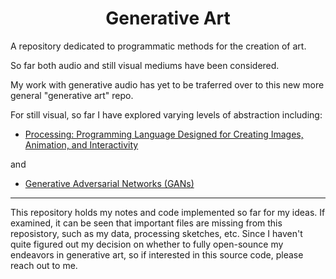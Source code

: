 <h1 align='center'>Generative Art</h1>

A repository dedicated to programmatic methods for the creation of art. 

So far both audio and still visual mediums have been considered. 

My work with generative audio has yet to be traferred over to this new more general "generative art" repo. 

For still visual, so far I have explored varying levels of abstraction including: 

- [Processing: Programming Language Designed for Creating Images, Animation, and Interactivity](https://github.com/wyattowalsh/generative-art/tree/main/processing)

and 

- [Generative Adversarial Networks (GANs)](https://github.com/wyattowalsh/generative-art/tree/main/GANs)

---

This repository holds my notes and code implemented so far for my ideas. If examined, it can be seen that important files are missing from this reposistory, such as my data, processing sketches, etc. Since I haven't quite figured out my decision on whether to fully open-sounce my endeavors in generative art, so if interested in this source code, please reach out to me.

